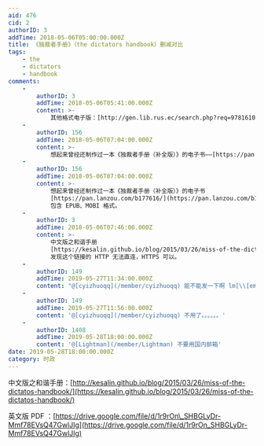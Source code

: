 ```yaml
---
aid: 476
cid: 2
authorID: 3
addTime: 2018-05-06T05:00:00.000Z
title: 《独裁者手册》（the dictators handbook）删减对比
tags:
    - the
    - dictators
    - handbook
comments:
    -
        authorID: 3
        addTime: 2018-05-06T05:41:00.000Z
        content: >-
            其他格式电子版：[http://gen.lib.rus.ec/search.php?req=9781610390453&open=0&res=25&view=detailed&phrase=0&column=identifier](http://gen.lib.rus.ec/search.php?column=identifier&open=0&phrase=0&req=9781610390453&res=25&view=detailed)
    -
        authorID: 156
        addTime: 2018-05-06T07:04:00.000Z
        content: >-
            想起来曾经还制作过一本《独裁者手册（补全版）》的电子书——[https://pan.lanzou.com/b177616/——包含EPUB、MOBI格式。](https://pan.lanzou.com/b177616/%E2%80%94%E2%80%94%E5%8C%85%E5%90%ABEPUB%E3%80%81MOBI%E6%A0%BC%E5%BC%8F%E3%80%82)
    -
        authorID: 156
        addTime: 2018-05-06T07:04:00.000Z
        content: >-
            想起来曾经还制作过一本《独裁者手册（补全版）》的电子书
            [https://pan.lanzou.com/b177616/](https://pan.lanzou.com/b177616/)
            包含 EPUB、MOBI 格式。
    -
        authorID: 3
        addTime: 2018-05-06T07:46:00.000Z
        content: >-
            中文版之和谐手册
            [https://kesalin.github.io/blog/2015/03/26/miss-of-the-dictatos-handbook/](https://kesalin.github.io/blog/2015/03/26/miss-of-the-dictatos-handbook/)
            发现这个链接的 HTTP 无法直连，HTTPS 可以。
    -
        authorID: 149
        addTime: 2019-05-27T11:34:00.000Z
        content: "@[cyizhuoqq](/member/cyizhuoqq) 能不能发一下啊 lm[\\[email\_protected\\]](/cdn-cgi/l/email-protection) 谢谢"
    -
        authorID: 149
        addTime: 2019-05-27T11:56:00.000Z
        content: '@[cyizhuoqq](/member/cyizhuoqq) 不用了。。。。。。'
    -
        authorID: 1408
        addTime: 2019-05-28T18:00:00.000Z
        content: '@[Lightman](/member/Lightman) 不要用国内邮箱'
date: 2019-05-28T18:00:00.000Z
category: 时政
---
```


中文版之和谐手册：[http://kesalin.github.io/blog/2015/03/26/miss-of-the-dictatos-handbook/](https://kesalin.github.io/blog/2015/03/26/miss-of-the-dictatos-handbook/)

英文版 PDF ：[https://drive.google.com/file/d/1r9rOn\_SHBGLyDr-Mmf78EVsQ47GwlJIg](https://drive.google.com/file/d/1r9rOn_SHBGLyDr-Mmf78EVsQ47GwlJIg)
